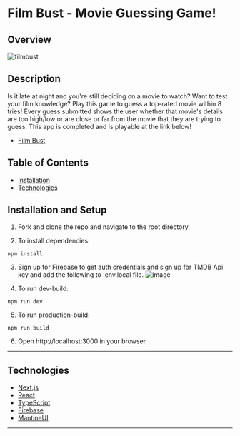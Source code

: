 # Film Bust - Movie Guessing Game!

## Overview

![filmbust](https://user-images.githubusercontent.com/96801819/177012833-c56a2d0e-fddb-4266-944a-767b9842c054.gif)

## Description
Is it late at night and you're still deciding on a movie to watch? Want to test your film knowledge? Play this game to guess a top-rated movie within 8 tries! Every guess submitted shows the user whether that movie's details are too high/low or are close or far from the movie that they are trying to guess. This app is completed and is playable at the link below!

- [Film Bust](https://film-bust.vercel.app/)


## Table of Contents
- [Installation](#installation-and-setup)
- [Technologies](#technologies)


## Installation and Setup
1. Fork and clone the repo and navigate to the root directory.

2. To install dependencies:
```
npm install
```
3. Sign up for Firebase to get auth credentials and sign up for TMDB Api key and add the following to .env.local file.
![image](https://user-images.githubusercontent.com/96801819/177012735-b2269f62-bfbf-4c24-af1a-796e64aee902.png)

4. To run dev-build:
```
npm run dev
```

5. To run production-build:
```
npm run build
```
6. Open http://localhost:3000 in your browser

---

## Technologies
- [Next.js](https://nextjs.org/)
- [React](https://reactjs.org/)
- [TypeScript](https://www.typescriptlang.org/)
- [Firebase](https://firebase.google.com/)
- [MantineUI](https://mantine.dev/)
---

